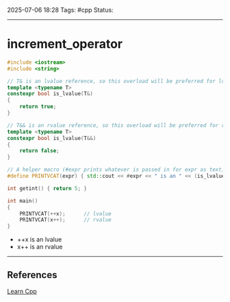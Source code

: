 
2025-07-06 18:28
Tags: #cpp
Status:

---
# increment_operator
```cpp
#include <iostream>
#include <string>

// T& is an lvalue reference, so this overload will be preferred for lvalues
template <typename T>
constexpr bool is_lvalue(T&)
{
    return true;
}

// T&& is an rvalue reference, so this overload will be preferred for rvalues
template <typename T>
constexpr bool is_lvalue(T&&)
{
    return false;
}

// A helper macro (#expr prints whatever is passed in for expr as text)
#define PRINTVCAT(expr) { std::cout << #expr << " is an " << (is_lvalue(expr) ? "lvalue\n" : "rvalue\n"); }

int getint() { return 5; }

int main()
{
    PRINTVCAT(++x);      // lvalue
    PRINTVCAT(x++);      // rvalue
}
```
- ++x is an lvalue
- x++ is an rvalue

---
## References
[Learn Cpp](https://www.learncpp.com/cpp-tutorial/value-categories-lvalues-and-rvalues/)


